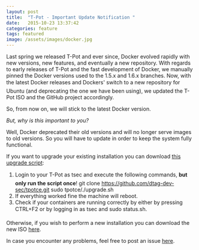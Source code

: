 ```yaml
---
layout: post
title:  "T-Pot - Important Update Notification "
date:   2015-10-23 13:37:42
categories: feature
tags: featured
image: /assets/images/docker.jpg
---
```



Last spring we released T-Pot and ever since, Docker evolved rapidly with new versions, new features, and eventually a new repository. With regards to early releases of T-Pot and the fast development of Docker, we manually pinned the Docker versions used to the 1.5.x and 1.6.x branches. Now, with the latest Docker releases and Dockers' switch to a new repository for Ubuntu (and deprecating the one we have been using), we updated the T-Pot ISO and the GitHub project accordingly.

So, from now on, we will stick to the latest Docker version.

*But, why is this important to you?*

Well, Docker deprecated their old versions and will no longer serve images to old versions. So you will have to update in order to keep the system fully functional.

If you want to upgrade your existing installation you can download [this upgrade script](https://github.com/dtag-dev-sec/tpotce/blob/master/upgrade.sh):
1.	Login to your T-Pot as tsec and execute the following commands, **but only run the script once**!
			git clone https://github.com/dtag-dev-sec/tpotce.git
			sudo tpotce/./upgrade.sh
2.	If everything worked fine the machine will reboot.
3.	Check if your containers are running correctly by either by pressing CTRL+F2 or by logging in as tsec and sudo status.sh.

Otherwise, if you wish to perform a new installation you can download the new ISO [here](http://community-honeypot.de/tpotce.iso).


In case you encounter any problems, feel free to post an issue [here](https://github.com/dtag-dev-sec/tpotce/issues). 

 

